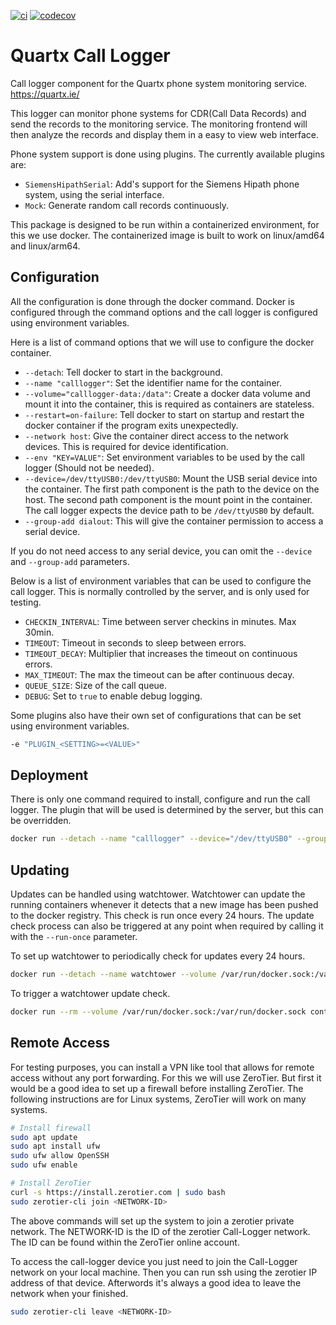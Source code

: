 [![ci](https://github.com/quartx-analytics/calllogger/actions/workflows/ci.yml/badge.svg)](https://github.com/quartx-analytics/calllogger/actions/workflows/ci.yml)
[![codecov](https://codecov.io/gh/quartx-analytics/calllogger/branch/master/graph/badge.svg?token=AH0TIQ7F8V)](https://codecov.io/gh/quartx-analytics/calllogger)


Quartx Call Logger
==================

Call logger component for the Quartx phone system monitoring service. https://quartx.ie/

This logger can monitor phone systems for CDR(Call Data Records) and send the records to the monitoring service.
The monitoring frontend will then analyze the records and display them in a easy to view web interface.

Phone system support is done using plugins. The currently available plugins are:

* ``SiemensHipathSerial``: Add's support for the Siemens Hipath phone system, using the serial interface.
* ``Mock``: Generate random call records continuously.

This package is designed to be run within a containerized environment, for this we use docker.
The containerized image is built to work on linux/amd64 and linux/arm64.


Configuration
-------------

All the configuration is done through the docker command. Docker is configured through the command options and
the call logger is configured using environment variables.

Here is a list of command options that we will use to configure the docker container.

* ``--detach``: Tell docker to start in the background.
* ``--name "calllogger"``: Set the identifier name for the container.
* ``--volume="calllogger-data:/data"``: Create a docker data volume and mount it into the container,
  this is required as containers are stateless.
* ``--restart=on-failure``: Tell docker to start on startup and restart the docker container if
  the program exits unexpectedly.
* ``--network host``: Give the container direct access to the network devices. This is required
  for device identification.
* ``--env "KEY=VALUE"``: Set environment variables to be used by the call logger (Should not be needed).
* ``--device=/dev/ttyUSB0:/dev/ttyUSB0``: Mount the USB serial device into the container.
  The first path component is the path to the device on the host. The second path component is the mount point
  in the container. The call logger expects the device path to be ``/dev/ttyUSB0`` by default.
* ``--group-add dialout``: This will give the container permission to access a serial device.

If you do not need access to any serial device, you can omit the ``--device`` and ``--group-add`` parameters.

Below is a list of environment variables that can be used to configure the call logger. This is normally
controlled by the server, and is only used for testing.

* ``CHECKIN_INTERVAL``: Time between server checkins in minutes. Max 30min.
* ``TIMEOUT``: Timeout in seconds to sleep between errors.
* ``TIMEOUT_DECAY``: Multiplier that increases the timeout on continuous errors.
* ``MAX_TIMEOUT``: The max the timeout can be after continuous decay.
* ``QUEUE_SIZE``: Size of the call queue.
* ``DEBUG``: Set to ``true`` to enable debug logging.

Some plugins also have their own set of configurations that can be set using environment variables.

```bash
-e "PLUGIN_<SETTING>=<VALUE>"
```


Deployment
----------

There is only one command required to install, configure and run the call logger.
The plugin that will be used is determined by the server, but this can be overridden.

```bash
docker run --detach --name "calllogger" --device="/dev/ttyUSB0" --group-add dialout --volume="calllogger-data:/data" --restart=on-failure --network host ghcr.io/quartx-analytics/calllogger
```


Updating
--------

Updates can be handled using watchtower. Watchtower can update the running containers
whenever it detects that a new image has been pushed to the docker registry. This check is run once every 24 hours.
The update check process can also be triggered at any point when required by calling it with the ``--run-once`` parameter.

To set up watchtower to periodically check for updates every 24 hours.
```bash
docker run --detach --name watchtower --volume /var/run/docker.sock:/var/run/docker.sock containrrr/watchtower --cleanup --interval 86400
```
To trigger a watchtower update check.
```bash
docker run --rm --volume /var/run/docker.sock:/var/run/docker.sock containrrr/watchtower --run-once --cleanup
```


Remote Access
-------------

For testing purposes, you can install a VPN like tool that allows for remote access without any port forwarding. 
For this we will use ZeroTier. But first it would be a good idea to set up a firewall before installing ZeroTier.
The following instructions are for Linux systems, ZeroTier will work on many systems.
```bash
# Install firewall
sudo apt update
sudo apt install ufw
sudo ufw allow OpenSSH
sudo ufw enable
```

```bash
# Install ZeroTier
curl -s https://install.zerotier.com | sudo bash
sudo zerotier-cli join <NETWORK-ID>
```
The above commands will set up the system to join a zerotier private network. The NETWORK-ID is the ID of the
zerotier Call-Logger network. The ID can be found within the ZeroTier online account.

To access the call-logger device you just need to join the Call-Logger network on your local machine.
Then you can run ssh using the zerotier IP address of that device. Afterwords it's always a good idea to leave
the network when your finished.
```bash
sudo zerotier-cli leave <NETWORK-ID>
```
